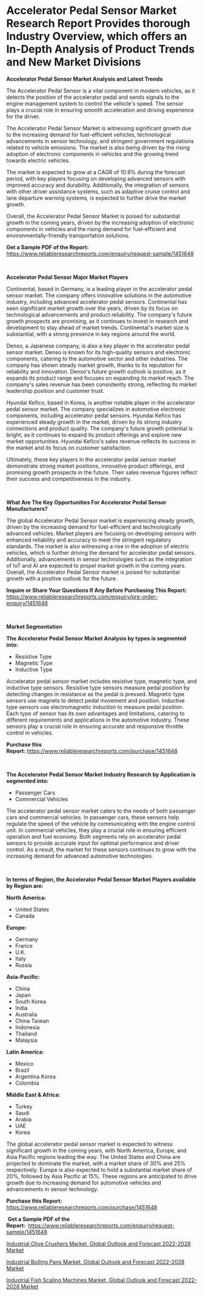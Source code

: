 <p><h1>Accelerator Pedal Sensor Market Research Report Provides thorough Industry Overview, which offers an In-Depth Analysis of Product Trends and New Market Divisions</h1></p><p><strong>Accelerator Pedal Sensor Market Analysis and Latest Trends</strong></p>
<p><p>The Accelerator Pedal Sensor is a vital component in modern vehicles, as it detects the position of the accelerator pedal and sends signals to the engine management system to control the vehicle's speed. The sensor plays a crucial role in ensuring smooth acceleration and driving experience for the driver.</p><p>The Accelerator Pedal Sensor Market is witnessing significant growth due to the increasing demand for fuel-efficient vehicles, technological advancements in sensor technology, and stringent government regulations related to vehicle emissions. The market is also being driven by the rising adoption of electronic components in vehicles and the growing trend towards electric vehicles.</p><p>The market is expected to grow at a CAGR of 10.9% during the forecast period, with key players focusing on developing advanced sensors with improved accuracy and durability. Additionally, the integration of sensors with other driver assistance systems, such as adaptive cruise control and lane departure warning systems, is expected to further drive the market growth.</p><p>Overall, the Accelerator Pedal Sensor Market is poised for substantial growth in the coming years, driven by the increasing adoption of electronic components in vehicles and the rising demand for fuel-efficient and environmentally-friendly transportation solutions.</p></p>
<p><strong>Get a Sample PDF of the Report:&nbsp;</strong> <a href="https://www.reliableresearchreports.com/enquiry/request-sample/1451648">https://www.reliableresearchreports.com/enquiry/request-sample/1451648</a></p>
<p>&nbsp;</p>
<p><strong>Accelerator Pedal Sensor Major Market Players</strong></p>
<p><p>Continental, based in Germany, is a leading player in the accelerator pedal sensor market. The company offers innovative solutions in the automotive industry, including advanced accelerator pedal sensors. Continental has seen significant market growth over the years, driven by its focus on technological advancements and product reliability. The company's future growth prospects are promising, as it continues to invest in research and development to stay ahead of market trends. Continental's market size is substantial, with a strong presence in key regions around the world.</p><p>Denso, a Japanese company, is also a key player in the accelerator pedal sensor market. Denso is known for its high-quality sensors and electronic components, catering to the automotive sector and other industries. The company has shown steady market growth, thanks to its reputation for reliability and innovation. Denso's future growth outlook is positive, as it expands its product range and focuses on expanding its market reach. The company's sales revenue has been consistently strong, reflecting its market leadership position and customer trust.</p><p>Hyundai Kefico, based in Korea, is another notable player in the accelerator pedal sensor market. The company specializes in automotive electronic components, including accelerator pedal sensors. Hyundai Kefico has experienced steady growth in the market, driven by its strong industry connections and product quality. The company's future growth potential is bright, as it continues to expand its product offerings and explore new market opportunities. Hyundai Kefico's sales revenue reflects its success in the market and its focus on customer satisfaction.</p><p>Ultimately, these key players in the accelerator pedal sensor market demonstrate strong market positions, innovative product offerings, and promising growth prospects in the future. Their sales revenue figures reflect their success and competitiveness in the industry.</p></p>
<p>&nbsp;</p>
<p><strong>What Are The Key Opportunities For Accelerator Pedal Sensor Manufacturers?</strong></p>
<p><p>The global Accelerator Pedal Sensor market is experiencing steady growth, driven by the increasing demand for fuel-efficient and technologically advanced vehicles. Market players are focusing on developing sensors with enhanced reliability and accuracy to meet the stringent regulatory standards. The market is also witnessing a rise in the adoption of electric vehicles, which is further driving the demand for accelerator pedal sensors. Additionally, advancements in sensor technologies such as the integration of IoT and AI are expected to propel market growth in the coming years. Overall, the Accelerator Pedal Sensor market is poised for substantial growth with a positive outlook for the future.</p></p>
<p><strong>Inquire or Share Your Questions If Any Before Purchasing This Report:</strong> <a href="https://www.reliableresearchreports.com/enquiry/pre-order-enquiry/1451648">https://www.reliableresearchreports.com/enquiry/pre-order-enquiry/1451648</a></p>
<p>&nbsp;</p>
<p><strong>Market Segmentation</strong></p>
<p><strong>The Accelerator Pedal Sensor Market Analysis by types is segmented into:</strong></p>
<p><ul><li>Resistive Type</li><li>Magnetic Type</li><li>Inductive Type</li></ul></p>
<p><p>Accelerator pedal sensor market includes resistive type, magnetic type, and inductive type sensors. Resistive type sensors measure pedal position by detecting changes in resistance as the pedal is pressed. Magnetic type sensors use magnets to detect pedal movement and position. Inductive type sensors use electromagnetic induction to measure pedal position. Each type of sensor has its own advantages and limitations, catering to different requirements and applications in the automotive industry. These sensors play a crucial role in ensuring accurate and responsive throttle control in vehicles.</p></p>
<p><strong>Purchase this Report:&nbsp;</strong><a href="https://www.reliableresearchreports.com/purchase/1451648">https://www.reliableresearchreports.com/purchase/1451648</a></p>
<p>&nbsp;</p>
<p><strong>The Accelerator Pedal Sensor Market Industry Research by Application is segmented into:</strong></p>
<p><ul><li>Passenger Cars</li><li>Commercial Vehicles</li></ul></p>
<p><p>The accelerator pedal sensor market caters to the needs of both passenger cars and commercial vehicles. In passenger cars, these sensors help regulate the speed of the vehicle by communicating with the engine control unit. In commercial vehicles, they play a crucial role in ensuring efficient operation and fuel economy. Both segments rely on accelerator pedal sensors to provide accurate input for optimal performance and driver control. As a result, the market for these sensors continues to grow with the increasing demand for advanced automotive technologies.</p></p>
<p>&nbsp;</p>
<p><strong>In terms of Region, the Accelerator Pedal Sensor Market Players available by Region are:</strong></p>
<p>
    <p> <strong> North America: </strong>
        <ul>
            <li>United States</li>
            <li>Canada</li>
        </ul>
        </p> 
    <p> <strong> Europe: </strong>
        <ul>
            <li>Germany</li>
            <li>France</li>
            <li>U.K.</li>
            <li>Italy</li>
            <li>Russia</li>
        </ul>
        </p> 
    <p> <strong> Asia-Pacific: </strong>
        <ul>
            <li>China</li>
            <li>Japan</li>
            <li>South Korea</li>
            <li>India</li>
            <li>Australia</li>
            <li>China Taiwan</li>
            <li>Indonesia</li>
            <li>Thailand</li>
            <li>Malaysia</li>
        </ul>
        </p> 
    <p> <strong> Latin America: </strong>
        <ul>
            <li>Mexico</li>
            <li>Brazil</li>
            <li>Argentina Korea</li>
            <li>Colombia</li>
        </ul>
        </p> 
    <p> <strong> Middle East & Africa: </strong>
        <ul>
            <li>Turkey</li>
            <li>Saudi</li>
            <li>Arabia</li>
            <li>UAE</li>
            <li>Korea</li>
        </ul>
    </p>
    </p>
<p><p>The global accelerator pedal sensor market is expected to witness significant growth in the coming years, with North America, Europe, and Asia Pacific regions leading the way. The United States and China are projected to dominate the market, with a market share of 30% and 25% respectively. Europe is also expected to hold a substantial market share of 20%, followed by Asia Pacific at 15%. These regions are anticipated to drive growth due to increasing demand for automotive vehicles and advancements in sensor technology.</p></p>
<p><strong>Purchase this Report: </strong><a href="https://www.reliableresearchreports.com/purchase/1451648">https://www.reliableresearchreports.com/purchase/1451648</a></p>
<p>&nbsp;<strong>Get a Sample PDF of the Report:&nbsp;&nbsp;</strong><a href="https://www.reliableresearchreports.com/enquiry/request-sample/1451648">https://www.reliableresearchreports.com/enquiry/request-sample/1451648</a></p>
<p><strong></strong></p>
<p><p><a href="https://view.publitas.com/reportprime-1/industrial-olive-crushers-market-global-outlook-and-forecast-2022-2028-market-size-share-trends-analysis-report-by-application-regional-outlook-competitive-strategies-and-segment-forecasts-2023-2030/">Industrial Olive Crushers Market, Global Outlook and Forecast 2022-2028 Market</a></p><p><a href="https://view.publitas.com/reportprime-1/industrial-boiling-pans-market-global-outlook-and-forecast-2022-2028-market-research-report-unlocks-analysis-on-the-market-financial-status-market-size-and-market-revenue-upto-2030/">Industrial Boiling Pans Market, Global Outlook and Forecast 2022-2028 Market</a></p><p><a href="https://view.publitas.com/reportprime-1/industrial-fish-scaling-machines-market-global-outlook-and-forecast-2022-2028-market-insights-market-players-and-forecast-till-2030/">Industrial Fish Scaling Machines Market, Global Outlook and Forecast 2022-2028 Market</a></p></p>